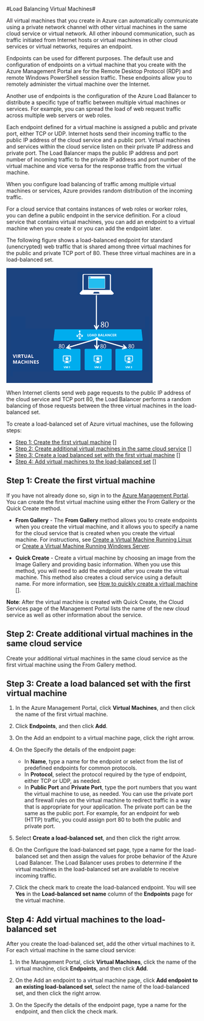 <properties writer="josephd" editor="tysonn" manager="dongill" />

#Load Balancing Virtual Machines#

All virtual machines that you create in Azure can automatically communicate using a private network channel with other virtual machines in the same cloud service or virtual network. All other inbound communication, such as traffic initiated from Internet hosts or virtual machines in other cloud services or virtual networks, requires an endpoint.

Endpoints can be used for different purposes. The default use and configuration of endpoints on a virtual machine that you create with the Azure Management Portal are for the Remote Desktop Protocol (RDP) and remote Windows PowerShell session traffic. These endpoints allow you to remotely administer the virtual machine over the Internet. 

Another use of endpoints is the configuration of the Azure Load Balancer to distribute a specific type of traffic between multiple virtual machines or services. For example, you can spread the load of web request traffic across multiple web servers or web roles.

Each endpoint defined for a virtual machine is assigned a public and private port, either TCP or UDP. Internet hosts send their incoming traffic to the public IP address of the cloud service and a public port. Virtual machines and services within the cloud service listen on their private IP address and private port. The Load Balancer maps the public IP address and port number of incoming traffic to the private IP address and port number of the virtual machine and vice versa for the response traffic from the virtual machine.

When you configure load balancing of traffic among multiple virtual machines or services, Azure provides random distribution of the incoming traffic.

For a cloud service that contains instances of web roles or worker roles, you can define a public endpoint in the service definition. For a cloud service that contains virtual machines, you can add an endpoint to a virtual machine when you create it or you can add the endpoint later. 

The following figure shows a load-balanced endpoint for standard (unencrypted) web traffic that is shared among three virtual machines for the public and private TCP port of 80. These three virtual machines are in a load-balanced set.

![loadbalancing](./media/load-balancing-vms/LoadBalancing.png)

When Internet clients send web page requests to the public IP address of the cloud service and TCP port 80, the Load Balancer performs a random balancing of those requests between the three virtual machines in the load-balanced set.

To create a load-balanced set of Azure virtual machines, use the following steps:


- [Step 1: Create the first virtual machine] []
- [Step 2: Create additional virtual machines in the same cloud service] []
- [Step 3: Create a load balanced set with the first virtual machine] []
- [Step 4: Add virtual machines to the load-balanced set] []

## <a id="firstmachine"> </a>Step 1: Create the first virtual machine ##

If you have not already done so, sign in to the [Azure Management Portal](http://manage.windowsazure.cn). You can create the first virtual machine using either the From Gallery or the Quick Create method.

- **From Gallery** - The **From Gallery** method allows you to create endpoints when you create the virtual machine, and it allows you to specify a name for the cloud service that is created when you create the virtual machine. For instructions, see [Create a Virtual Machine Running Linux] or [Create a Virtual Machine Running Windows Server].

- **Quick Create** - Create a virtual machine by choosing an image from the Image Gallery and providing basic information. When you use this method, you will need to add the endpoint after you create the virtual machine. This method also creates a cloud service using a default name. For more information, see [How to quickly create a virtual machine] []. 

**Note**: After the virtual machine is created with Quick Create, the Cloud Services page of the Management Portal lists the name of the new cloud service as well as other information about the service.

## <a id="addmachines"> </a>Step 2: Create additional virtual machines in the same cloud service ##

Create your additional virtual machines in the same cloud service as the first virtual machine using the From Gallery method.

## <a id="loadbalance"> </a>Step 3: Create a load balanced set with the first virtual machine ##

1. In the Azure Management Portal, click **Virtual Machines**, and then click the name of the first virtual machine.
	
2. Click **Endpoints**, and then click **Add**.

3. On the Add an endpoint to a virtual machine page, click the right arrow.
	
4. On the Specify the details of the endpoint page:

	- In **Name**, type a name for the endpoint or select from the list of predefined endpoints for common protocols.
	- In **Protocol**, select the protocol required by the type of endpoint, either TCP or UDP, as needed.
	- In **Public Port** and **Private Port**, type the port numbers that you want the virtual machine to use, as needed. You can use the private port and firewall rules on the virtual machine to redirect traffic in a way that is appropriate for your application. The private port can be the same as the public port. For example, for an endpoint for web (HTTP) traffic, you could assign port 80 to both the public and private port.

5. Select **Create a load-balanced set**, and then click the right arrow. 

6. On the Configure the load-balanced set page, type a name for the load-balanced set and then assign the values for probe behavior of the Azure Load Balancer. The Load Balancer uses probes to determine if the virtual machines in the load-balanced set are available to receive incoming traffic.

7. Click the check mark to create the load-balanced endpoint. You will see **Yes** in the **Load-balanced set name** column of the **Endpoints** page for the virtual machine.


## <a id="addtoset"> </a>Step 4: Add virtual machines to the load-balanced set ##
After you create the load-balanced set, add the other virtual machines to it. For each virtual machine in the same cloud service:

1. In the Management Portal, click **Virtual Machines**, click the name of the virtual machine, click **Endpoints**, and then click **Add**.
	
2. On the Add an endpoint to a virtual machine page, click **Add endpoint to an existing load-balanced set**, select the name of the load-balanced set, and then click the right arrow.
	
3. On the Specify the details of the endpoint page, type a name for the endpoint, and then click the check mark.

[Step 1: Create the first virtual machine]: #firstmachine
[Step 2: Create additional virtual machines in the same cloud service]: #addmachines
[Step 3: Create a load balanced set with the first virtual machine]: #loadbalance
[Step 4: Add virtual machines to the load-balanced set]: #addtoset


<!-- LINKS -->

[Create a Virtual Machine Running Linux]: ../virtual-machines-linux-tutorial

[Create a Virtual Machine Running Windows Server]: ../virtual-machines-windows-tutorial

[How to quickly create a virtual machine]: ../virtual-machines-quick-create

[How to connect virtual machines in a cloud service]: ../virtual-machines-connect-cloud-service

[Get Started with Azure PowerShell]:http://msdn.microsoft.com/zh-cn/library/jj156055.aspx

[Azure Virtual Network Overview]: http://go.microsoft.com/fwlink/p/?LinkID=294063